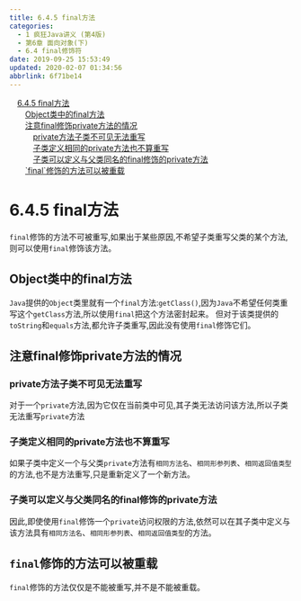 ```yaml
---
title: 6.4.5 final方法
categories: 
  - 1 疯狂Java讲义 (第4版)
  - 第6章 面向对象(下)
  - 6.4 final修饰符
date: 2019-09-25 15:53:49
updated: 2020-02-07 01:34:56
abbrlink: 6f71be14
---
```

<div id='my_toc'><a href="/JavaReadingNotes/6f71be14/#6-4-5-final方法" class="header_1">6.4.5 final方法</a>&nbsp;<br><a href="/JavaReadingNotes/6f71be14/#Object类中的final方法" class="header_2">Object类中的final方法</a>&nbsp;<br><a href="/JavaReadingNotes/6f71be14/#注意final修饰private方法的情况" class="header_2">注意final修饰private方法的情况</a>&nbsp;<br><a href="/JavaReadingNotes/6f71be14/#private方法子类不可见无法重写" class="header_3">private方法子类不可见无法重写</a>&nbsp;<br><a href="/JavaReadingNotes/6f71be14/#子类定义相同的private方法也不算重写" class="header_3">子类定义相同的private方法也不算重写</a>&nbsp;<br><a href="/JavaReadingNotes/6f71be14/#子类可以定义与父类同名的final修饰的private方法" class="header_3">子类可以定义与父类同名的final修饰的private方法</a>&nbsp;<br><a href="/JavaReadingNotes/6f71be14/#-final-修饰的方法可以被重载" class="header_2">`final`修饰的方法可以被重载</a>&nbsp;<br></div>
<style>.header_1{margin-left: 1em;}.header_2{margin-left: 2em;}.header_3{margin-left: 3em;}.header_4{margin-left: 4em;}.header_5{margin-left: 5em;}.header_6{margin-left: 6em;}</style>
<!--more-->
<script>if (navigator.platform.search('arm')==-1){document.getElementById('my_toc').style.display = 'none';}var e,p = document.getElementsByTagName('p');while (p.length>0) {e = p[0];e.parentElement.removeChild(e);}</script>

<!--end-->
<!--SSTStart-->
# 6.4.5 final方法 #
`final`修饰的方法不可被重写,如果出于某些原因,不希望子类重写父类的某个方法,则可以使用`final`修饰该方法。
## Object类中的final方法 ##
`Java`提供的`Object`类里就有一个`final`方法:`getClass()`,因为`Java`不希望任何类重写这个`getClass`方法,所以使用`final`把这个方法密封起来。
但对于该类提供的`toString`和`equals`方法,都允许子类重写,因此没有使用`final`修饰它们。
## 注意final修饰private方法的情况 ##
### private方法子类不可见无法重写 ###
对于一个`private`方法,因为它仅在当前类中可见,其子类无法访问该方法,所以子类无法重写`private`方法
### 子类定义相同的private方法也不算重写 ###
如果子类中定义一个与父类`private`方法有`相同方法名`、`相同形参列表`、`相同返回值类型`的方法,也不是方法重写,只是重新定义了一个新方法。
### 子类可以定义与父类同名的final修饰的private方法 ###
因此,即使使用`final`修饰一个`private`访问权限的方法,依然可以在其子类中定义与该方法具有`相同方法名`、`相同形参列表`、`相同返回值类型`的方法。
## `final`修饰的方法可以被重载 ##
`final`修饰的方法仅仅是不能被重写,并不是不能被重载。
<!--SSTStop-->

